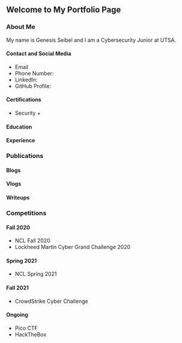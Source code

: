 ## Welcome to My Portfolio Page

### About Me
 My name is Genesis Seibel and I am a Cybersecurity Junior at UTSA. 
 #### Contact and Social Media
 - Email
 - Phone Number:
 - LinkedIn:
 - GitHub Profile: 
 #### Certifications
 - Security +
 #### Education
 #### Experience
 
### Publications
 #### Blogs
 #### Vlogs
 #### Writeups
 
### Competitions
 #### Fall 2020
 - NCL Fall 2020
 - Lockheed Martin Cyber Grand Challenge 2020
 #### Spring 2021
 - NCL Spring 2021
 #### Fall 2021
 - CrowdStrike Cyber Challenge
 #### Ongoing
 - Pico CTF
 - HackTheBox
 
